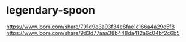 # legendary-spoon
https://www.loom.com/share/791d9e3a93f34e8fae1c166a4a29e5f8
https://www.loom.com/share/9d3d77aaa38b448da412a6c04bf2c6b5
